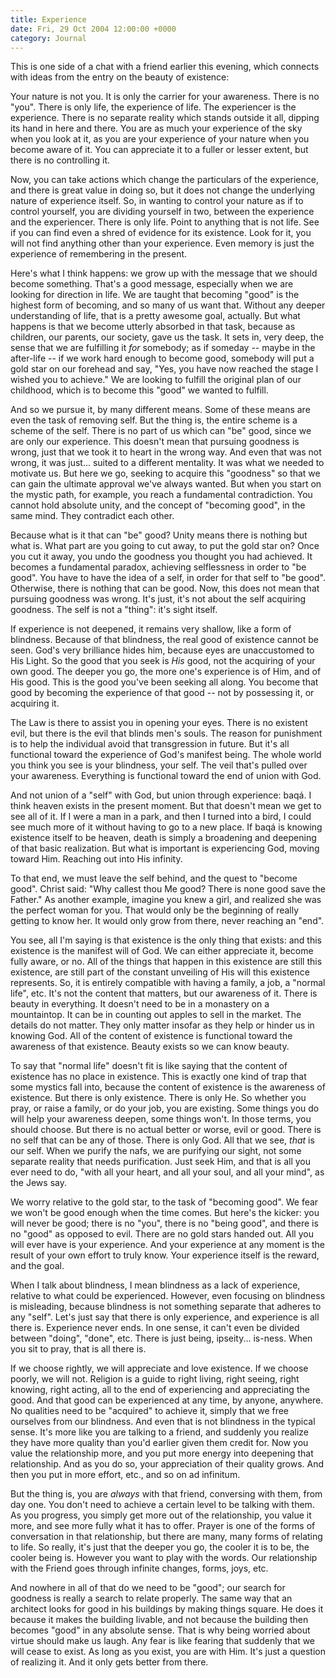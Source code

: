 ```yaml
---
title: Experience
date: Fri, 29 Oct 2004 12:00:00 +0000
category: Journal
---
```


This is one side of a chat with a friend earlier this evening, which
connects with ideas from the entry on the beauty of existence:

Your nature is not you.  It is only the carrier for your awareness.
There is no "you".  There is only life, the experience of life.  The
experiencer is the experience.  There is no separate reality which
stands outside it all, dipping its hand in here and there.  You are as
much your experience of the sky when you look at it, as you are your
experience of your nature when you become aware of it.  You can
appreciate it to a fuller or lesser extent, but there is no controlling
it.

Now, you can take actions which change the particulars of the
experience, and there is great value in doing so, but it does not change
the underlying nature of experience itself.  So, in wanting to control
your nature as if to control yourself, you are dividing yourself in two,
between the experience and the experiencer.  There is only life.  Point
to anything that is not life.  See if you can find even a shred of
evidence for its existence.  Look for it, you will not find anything
other than your experience.  Even memory is just the experience of
remembering in the present.

Here's what I think happens: we grow up with the message that we should
become something.  That's a good message, especially when we are looking
for direction in life.  We are taught that becoming "good" is the
highest form of becoming, and so many of us want that.  Without any
deeper understanding of life, that is a pretty awesome goal, actually.
But what happens is that we become utterly absorbed in that task,
because as children, our parents, our society, gave us the task.  It
sets in, very deep, the sense that we are fulfilling it *for* somebody; as
if someday -- maybe in the after-life -- if we work hard enough to
become good, somebody will put a gold star on our forehead and say,
"Yes, you have now reached the stage I wished you to achieve."  We are
looking to fulfill the original plan of our childhood, which is to
become this "good" we wanted to fulfill.

And so we pursue it, by many different means.  Some of these means are
even the task of removing self.  But the thing is, the entire scheme is
a scheme of the self.  There is no part of us which can "be" good, since
we are only our experience.  This doesn't mean that pursuing goodness is
wrong, just that we took it to heart in the wrong way.  And even that
was not wrong, it was just... suited to a different mentality.  It was
what we needed to motivate us.  But here we go, seeking to acquire this
"goodness" so that we can gain the ultimate approval we've always
wanted.  But when you start on the mystic path, for example, you reach a
fundamental contradiction.  You cannot hold absolute unity, and the
concept of "becoming good", in the same mind.  They contradict each
other.

Because what is it that can "be" good?  Unity means there is nothing but
what is.  What part are you going to cut away, to put the gold star on?
Once you cut it away, you undo the goodness you thought you had
achieved.  It becomes a fundamental paradox, achieving selflessness in
order to "be good".  You have to have the idea of a self, in order for
that self to "be good".  Otherwise, there is nothing that can be good.
Now, this does not mean that pursuing goodness was wrong.  It's just,
it's not about the self acquiring goodness.  The self is not a "thing":
it's sight itself.

If experience is not deepened, it remains very shallow, like a form of
blindness.  Because of that blindness, the real good of existence cannot
be seen.  God's very brilliance hides him, because eyes are unaccustomed
to His Light.  So the good that you seek is *His* good, not the acquiring
of your own good.  The deeper you go, the more one's experience is of
Him, and of His good.  This is the good you've been seeking all along.
You become that good by becoming the experience of that good -- not by
possessing it, or acquiring it.

The Law is there to assist you in opening your eyes.  There is no
existent evil, but there is the evil that blinds men's souls.  The
reason for punishment is to help the individual avoid that transgression
in future.  But it's all functional toward the experience of God's
manifest being.  The whole world you think you see is your blindness,
your self.  The veil that's pulled over your awareness.  Everything is
functional toward the end of union with God.

And not union of a "self" with God, but union through experience: baqá.
I think heaven exists in the present moment.  But that doesn't mean we
get to see all of it.  If I were a man in a park, and then I turned into
a bird, I could see much more of it without having to go to a new place.
If baqá is knowing existence itself to be heaven, death is simply a
broadening and deepening of that basic realization.  But what is
important is experiencing God, moving toward Him.  Reaching out into His
infinity.

To that end, we must leave the self behind, and the quest to "become
good".  Christ said: "Why callest thou Me good?  There is none good save
the Father."  As another example, imagine you knew a girl, and realized
she was the perfect woman for you.  That would only be the beginning of
really getting to know her.  It would only grow from there, never
reaching an "end".

You see, all I'm saying is that existence is the only thing that exists:
and this existence is the manifest will of God.  We can either
appreciate it, become fully aware, or no.  All of the things that happen
in this existence are still this existence, are still part of the
constant unveiling of His will this existence represents.  So, it is
entirely compatible with having a family, a job, a "normal life", etc.
It's not the content that matters, but our awareness of it.  There is
beauty in everything.  It doesn't need to be in a monastery on a
mountaintop.  It can be in counting out apples to sell in the market.
The details do not matter.  They only matter insofar as they help or
hinder us in knowing God.  All of the content of existence is functional
toward the awareness of that existence.  Beauty exists so we can know
beauty.

To say that "normal life" doesn't fit is like saying that the content of
existence has no place in existence.  This is exactly one kind of trap
that some mystics fall into, because the content of existence is the
awareness of existence.  But there is only existence.  There is only He.
So whether you pray, or raise a family, or do your job, you are
existing.  Some things you do will help your awareness deepen, some
things won't.  In those terms, you should choose.  But there is no
actual better or worse, evil or good.  There is no self that can be any
of those.  There is only God.  All that we see, *that* is our self.  When
we purify the nafs, we are purifying our sight, not some separate
reality that needs purification.  Just seek Him, and that is all you
ever need to do, "with all your heart, and all your soul, and all your
mind", as the Jews say.

We worry relative to the gold star, to the task of "becoming good".  We
fear we won't be good enough when the time comes.  But here's the
kicker: you will never be good; there is no "you", there is no "being
good", and there is no "good" as opposed to evil.  There are no gold
stars handed out.  All you will ever have is your experience.  And your
experience at any moment is the result of your own effort to truly know.
Your experience itself is the reward, and the goal.

When I talk about blindness, I mean blindness as a lack of experience,
relative to what could be experienced.  However, even focusing on
blindness is misleading, because blindness is not something separate
that adheres to any "self".  Let's just say that there is only
experience, and experience is all there is.  Experience never ends.  In
one sense, it can't even be divided between "doing", "done", etc.  There
is just being, ipseity... is-ness.  When you sit to pray, that is all
there is.

If we choose rightly, we will appreciate and love existence.  If we
choose poorly, we will not.  Religion is a guide to right living, right
seeing, right knowing, right acting, all to the end of experiencing and
appreciating the good.  And that good can be experienced at any time, by
anyone, anywhere.  No qualities need to be "acquired" to achieve it,
simply that we free ourselves from our blindness.  And even that is not
blindness in the typical sense.  It's more like you are talking to a
friend, and suddenly you realize they have more quality than you'd
earlier given them credit for.  Now you value the relationship more, and
you put more energy into deepening that relationship.  And as you do so,
your appreciation of their quality grows.  And then you put in more
effort, etc., and so on ad infinitum.

But the thing is, you are *always* with that friend, conversing with them,
from day one.  You don't need to achieve a certain level to be talking
with them.  As you progress, you simply get more out of the
relationship, you value it more, and see more fully what it has to
offer.  Prayer is one of the forms of conversation in that relationship,
but there are many, many forms of relating to life.  So really, it's
just that the deeper you go, the cooler it is to be, the cooler being
is.  However you want to play with the words.  Our relationship with the
Friend goes through infinite changes, forms, joys, etc.

And nowhere in all of that do we need to be "good"; our search for
goodness is really a search to relate properly.  The same way that an
architect looks for good in his buildings by making things square.  He
does it because it makes the building livable, and not because the
building then becomes "good" in any absolute sense.  That is why being
worried about virtue should make us laugh.  Any fear is like fearing
that suddenly that we will cease to exist.  As long as you exist, you
are with Him.  It's just a question of realizing it.  And it only gets
better from there.



